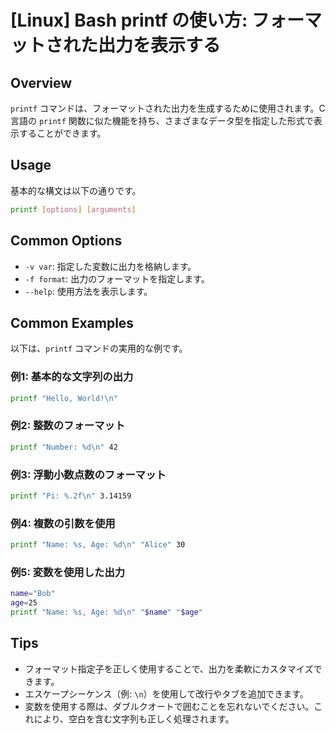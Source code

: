 # [Linux] Bash printf の使い方: フォーマットされた出力を表示する

## Overview
`printf` コマンドは、フォーマットされた出力を生成するために使用されます。C言語の `printf` 関数に似た機能を持ち、さまざまなデータ型を指定した形式で表示することができます。

## Usage
基本的な構文は以下の通りです。

```bash
printf [options] [arguments]
```

## Common Options
- `-v var`: 指定した変数に出力を格納します。
- `-f format`: 出力のフォーマットを指定します。
- `--help`: 使用方法を表示します。

## Common Examples
以下は、`printf` コマンドの実用的な例です。

### 例1: 基本的な文字列の出力
```bash
printf "Hello, World!\n"
```

### 例2: 整数のフォーマット
```bash
printf "Number: %d\n" 42
```

### 例3: 浮動小数点数のフォーマット
```bash
printf "Pi: %.2f\n" 3.14159
```

### 例4: 複数の引数を使用
```bash
printf "Name: %s, Age: %d\n" "Alice" 30
```

### 例5: 変数を使用した出力
```bash
name="Bob"
age=25
printf "Name: %s, Age: %d\n" "$name" "$age"
```

## Tips
- フォーマット指定子を正しく使用することで、出力を柔軟にカスタマイズできます。
- エスケープシーケンス（例: `\n`）を使用して改行やタブを追加できます。
- 変数を使用する際は、ダブルクオートで囲むことを忘れないでください。これにより、空白を含む文字列も正しく処理されます。